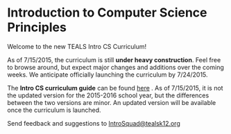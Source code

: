 Introduction to Computer Science Principles
=======

<!-- TODO: Name of the course: Intro to CSP is good in terms of
aligning the class with other standards, but we need a more exciting
name to attract students! -->

Welcome to the new TEALS Intro CS Curriculum!

As of 7/15/2015, the curriculum is still **under heavy
construction**. Feel free to browse around, but expect major changes
and additions over the coming weeks. We anticipate officially
launching the curriculum by 7/24/2015.

The **Intro CS curriculum guide** can be found
[here](https://teals.sharepoint.com/curriculum/_layouts/15/WopiFrame.aspx?sourcedoc=%7B6AB1E507-C200-44D9-9A58-C56FCE9A3A0B%7D&file=TEALS%20Intro%20CS%20Curriculum%20Guide%202014.docx&action=default)
. As of 7/15/2015, it is not the updated version for the 2015-2016
school year, but the differences between the two versions are
minor. An updated version will be available once the curriculum is
launched.

Send feedback and suggestions to
[IntroSquad@tealsk12.org](mailto:introsquad@tealsk12.org)
